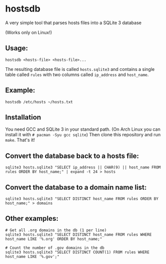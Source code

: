 # hostsdb
A very simple tool that parses hosts files into a SQLite 3 database

(Works only on Linux!)

## Usage:
```
hostsdb <hosts-file> <hosts-file>...
```
The resulting database file is called `hosts.sqlite3` and contains a single table called `rules` with two columns called `ip_address` and `host_name`.

## Example:
```
hostsdb /etc/hosts ~/hosts.txt
```

## Installation
You need GCC and SQLite 3 in your standard path. (On Arch Linux you can install it with `# pacman -Syu gcc sqlite`)
Then clone this repository and run `make`. That's it!

## Convert the database back to a hosts file:
```
sqlite3 hosts.sqlite3 "SELECT ip_address || CHAR(9) || host_name FROM rules ORDER BY host_name;" | expand -t 24 > hosts
```

## Convert the database to a domain name list:
```
sqlite3 hosts.sqlite3 "SELECT DISTINCT host_name FROM rules ORDER BY host_name;" > domains
```

## Other examples:
```
# Get all .org domains in the db (1 per line)
sqlite3 hosts.sqlite3 "SELECT DISTINCT host_name FROM rules WHERE host_name LIKE '%.org' ORDER BY host_name;"

# Count the number of .gov domains in the db
sqlite3 hosts.sqlite3 "SELECT DISTINCT COUNT(1) FROM rules WHERE host_name LIKE '%.gov';"
```
